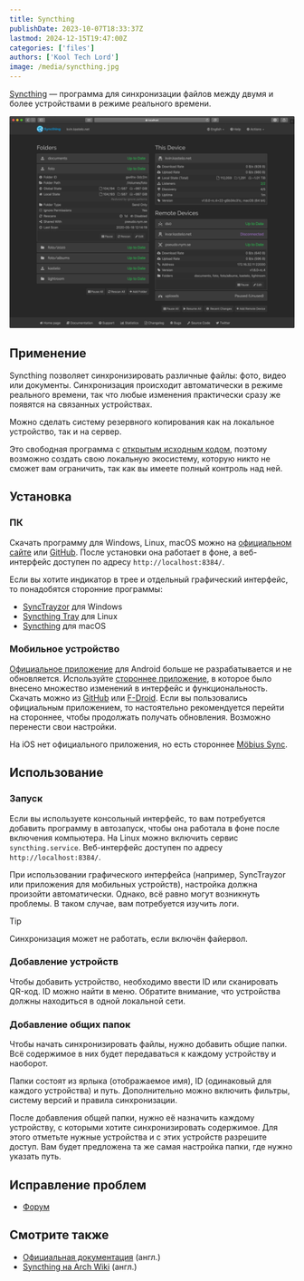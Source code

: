 ```yaml
---
title: Syncthing
publishDate: 2023-10-07T18:33:37Z
lastmod: 2024-12-15T19:47:00Z
categories: ['files']
authors: ['Kool Tech Lord']
image: /media/syncthing.jpg
---
```


[Syncthing](https://syncthing.net) — программа для синхронизации файлов между
двумя и более устройствами в режиме реального времени.

<!--more-->

![Скриншот веб-интерфейса Syncthing](/media/syncthing.jpg)

## Применение

Syncthing позволяет синхронизировать различные файлы: фото, видео или документы.
Синхронизация происходит автоматически в режиме реального времени, так что любые
изменения практически сразу же появятся на связанных устройствах.

Можно сделать систему резервного копирования как на локальное устройство, так и
на сервер.

Это свободная программа с
[открытым исходным кодом](https://github.com/syncthing/syncthing), поэтому
возможно создать свою локальную экосистему, которую никто не сможет вам
ограничить, так как вы имеете полный контроль над ней.

## Установка

### ПК

Скачать программу для Windows, Linux, macOS можно на
[официальном сайте](https://syncthing.net/downloads) или
[GitHub](https://github.com/syncthing/syncthing/releases). После установки она
работает в фоне, а веб-интерфейс доступен по адресу `http://localhost:8384/`.

Если вы хотите индикатор в трее и отдельный графический интерфейс, то
понадобятся сторонние программы:

- [SyncTrayzor](https://github.com/canton7/SyncTrayzor/releases) для Windows
- [Syncthing Tray](https://github.com/Martchus/syncthingtray/releases) для Linux
- [Syncthing](https://github.com/syncthing/syncthing-macos/releases) для macOS

### Мобильное устройство

[Официальное приложение](https://github.com/syncthing/syncthing-android)
для Android больше не разрабатывается и не обновляется. Используйте
[стороннее приложение](https://github.com/Catfriend1/syncthing-android),
в которое было внесено множество изменений в интерфейс и функциональность.
Скачать можно из
[GitHub](https://github.com/Catfriend1/syncthing-android/releases/latest) или
[F-Droid](https://f-droid.org/packages/com.github.catfriend1.syncthingandroid).
Если вы пользовались официальным приложением, то настоятельно рекомендуется
перейти на стороннее, чтобы продолжать получать обновления. Возможно перенести
свои настройки.

На iOS нет официального приложения, но есть стороннее
[Möbius Sync](https://apps.apple.com/us/app/mobiussync/id1539203216).

## Использование

### Запуск

Если вы используете консольный интерфейс, то вам потребуется добавить программу
в автозапуск, чтобы она работала в фоне после включения компьютера. На Linux
можно включить сервис `syncthing.service`. Веб-интерфейс доступен по адресу
`http://localhost:8384/`.

При использовании графического интерфейса (например, SyncTrayzor или приложения
для мобильных устройств), настройка должна произойти автоматически. Однако, всё
равно могут возникнуть проблемы. В таком случае, вам потребуется изучить логи.

> [!tip]
Синхронизация может не работать, если включён файервол.

### Добавление устройств

Чтобы добавить устройство, необходимо ввести ID или сканировать QR-код. ID можно
найти в меню. Обратите внимание, что устройства должны находиться в одной
локальной сети.

### Добавление общих папок

Чтобы начать синхронизировать файлы, нужно добавить общие папки. Всё содержимое
в них будет передаваться к каждому устройству и наоборот.

Папки состоят из ярлыка (отображаемое имя), ID (одинаковый для каждого
устройства) и путь. Дополнительно можно включить фильтры, систему версий и
правила синхронизации.

После добавления общей папки, нужно её назначить каждому устройству, с которыми
хотите синхронизировать содержимое. Для этого отметьте нужные устройства и с
этих устройств разрешите доступ. Вам будет предложена та же самая настройка
папки, где нужно указать путь.

## Исправление проблем

- [Форум](https://forum.syncthing.net)

## Смотрите также

- [Официальная документация](https://docs.syncthing.net/intro/getting-started.html)
(англ.)
- [Syncthing на Arch Wiki](https://wiki.archlinux.org/title/Syncthing) (англ.)

